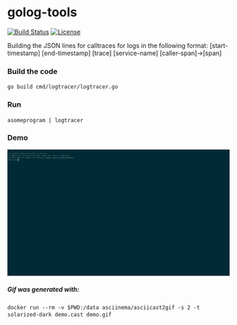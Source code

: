 # golog-tools
[![Build Status](https://travis-ci.org/weldpua2008/golog-tools.svg?branch=master)](https://travis-ci.org/weldpua2008/golog-tools) [![License](https://img.shields.io/badge/License-Apache%202.0-blue.svg)](https://opensource.org/licenses/Apache-2.0)



Building the JSON lines for calltraces for logs in the following format:
[start-timestamp] [end-timestamp] [trace] [service-name] [caller-span]->[span]




### Build the code

```
go build cmd/logtracer/logtracer.go
```

### Run

```
asomeprogram | logtracer
```

### Demo
![Demo](demo.gif)

##### Gif was generated with:

```
docker run --rm -v $PWD:/data asciinema/asciicast2gif -s 2 -t solarized-dark demo.cast demo.gif
```
